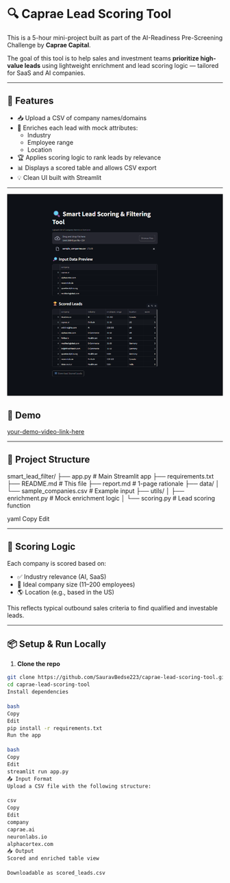 # 🔍 Caprae Lead Scoring Tool

This is a 5-hour mini-project built as part of the AI-Readiness Pre-Screening Challenge by **Caprae Capital**.

The goal of this tool is to help sales and investment teams **prioritize high-value leads** using lightweight enrichment and lead scoring logic — tailored for SaaS and AI companies.

---

## 🚀 Features

- 📥 Upload a CSV of company names/domains
- 🧠 Enriches each lead with mock attributes:
  - Industry
  - Employee range
  - Location
- 🏆 Applies scoring logic to rank leads by relevance
- 📊 Displays a scored table and allows CSV export
- 💡 Clean UI built with Streamlit

---
![Output Screenshot](output/output.png)

## 📸 Demo

[your-demo-video-link-here](https://youtu.be/_CmXf26iUGg)


---

## 📁 Project Structure

smart_lead_filter/
├── app.py # Main Streamlit app
├── requirements.txt
├── README.md # This file
├── report.md # 1-page rationale
├── data/
│ └── sample_companies.csv # Example input
├── utils/
│ ├── enrichment.py # Mock enrichment logic
│ └── scoring.py # Lead scoring function

yaml
Copy
Edit

---

## 🧠 Scoring Logic

Each company is scored based on:
- ✅ Industry relevance (AI, SaaS)
- 👥 Ideal company size (11–200 employees)
- 🌎 Location (e.g., based in the US)

This reflects typical outbound sales criteria to find qualified and investable leads.

---

## 📦 Setup & Run Locally

1. **Clone the repo**
```bash
git clone https://github.com/SauravBedse223/caprae-lead-scoring-tool.git
cd caprae-lead-scoring-tool
Install dependencies

bash
Copy
Edit
pip install -r requirements.txt
Run the app

bash
Copy
Edit
streamlit run app.py
📤 Input Format
Upload a CSV file with the following structure:

csv
Copy
Edit
company
caprae.ai
neuronlabs.io
alphacortex.com
📥 Output
Scored and enriched table view

Downloadable as scored_leads.csv

